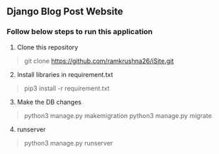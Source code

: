 ## Django Blog Post Website ##


### Follow below steps to run this application ###

1. Clone this repository

> git clone https://github.com/ramkrushna26/iSite.git

2. Install libraries in requirement.txt
 
> pip3 install -r requirement.txt

3. Make the DB changes

> python3 manage.py makemigration
> python3 manage.py migrate

4. runserver

> python3 manage.py runserver
